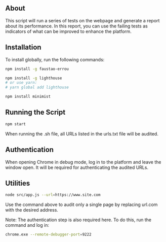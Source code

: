 ## About

This script will run a series of tests on the webpage and generate a report about its performance. In this report, you can use the failing tests as indicators of what can be improved to enhance the platform.

## Installation

To install globally, run the following commands:

```bash
npm install -g faustao-errou
```

```bash
npm install -g lighthouse
# or use yarn:
# yarn global add lighthouse
```

```bash
npm install minimist
```

## Running the Script
```bash
npm start
```
When running the .sh file, all URLs listed in the urls.txt file will be audited.

## Authentication
When opening Chrome in debug mode, log in to the platform and leave the window open. It will be required for authenticating the audited URLs.

## Utilities
```bash
node src/app.js --url=https://www.site.com
```
Use the command above to audit only a single page by replacing url.com with the desired address.

Note: The authentication step is also required here. To do this, run the command and log in:

```bash
chrome.exe --remote-debugger-port=9222
```
